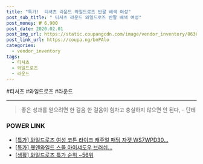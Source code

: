 ```yaml
--- 
title: "특가!  티셔츠 라운드 와일드로즈 반팔 배색 여성" 
post_sub_title: " 티셔츠 라운드 와일드로즈 반팔 배색 여성" 
post_money: ₩ 6,900 
post_date: 2020.02.01 
post_img_url: https://static.coupangcdn.com/image/vendor_inventory/8636/468d9a78a5e21fd8f950adc896c1839366d60f7ba407d47de6d71845bdb6.jpg 
post_link_url: https://coupa.ng/bnPAlo 
categories: 
  - vendor_inventory 
tags: 
  - 티셔츠 
  - 와일드로즈 
  - 라운드 
--- 
```

  #티셔츠 #와일드로즈 #라운드 
<hr> 

> 좋은 성과를 얻으려면 한 걸음 한 걸음이 힘차고 충실하지 않으면 안 된다, – 단테 


### POWER LINK

* <a href="https://blog.naver.com/santokki14/221792605310" target="_blank">[특가] 와일드로즈 여성 코튼 라이크 캐주얼 패딩 자켓 WS7WPD30...</a>
* <a href="https://blog.naver.com/an0733/221786138419" target="_blank">[특가] 웻앤와일드 스몰 아이섀도우 브러쉬...</a>
* <a href="https://blog.naver.com/sakai111/221792101175" target="_blank"> [생활] 와일드로즈 특가 순위 ~56위</a>
